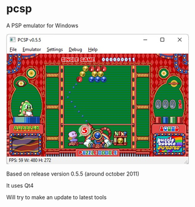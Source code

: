 # pcsp
A PSP emulator for Windows

![Alt text](https://github.com/georgemoralis/pcsp/blob/master/screenshots/PuzzleBobble%20.jpg "puzzle bobble")

Based on release version 0.5.5 (around october 2011)

It uses Qt4

Will try to make an update to latest tools
